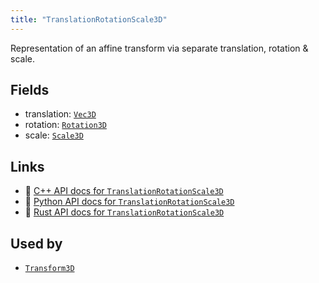```yaml
---
title: "TranslationRotationScale3D"
---
```


Representation of an affine transform via separate translation, rotation & scale.

## Fields

* translation: [`Vec3D`](../datatypes/vec3d.md)
* rotation: [`Rotation3D`](../datatypes/rotation3d.md)
* scale: [`Scale3D`](../datatypes/scale3d.md)

## Links
 * 🌊 [C++ API docs for `TranslationRotationScale3D`](https://ref.rerun.io/docs/cpp/stable/structrerun_1_1datatypes_1_1TranslationRotationScale3D.html)
 * 🐍 [Python API docs for `TranslationRotationScale3D`](https://ref.rerun.io/docs/python/stable/common/datatypes#rerun.datatypes.TranslationRotationScale3D)
 * 🦀 [Rust API docs for `TranslationRotationScale3D`](https://docs.rs/rerun/latest/rerun/datatypes/struct.TranslationRotationScale3D.html)


## Used by

* [`Transform3D`](../datatypes/transform3d.md)
